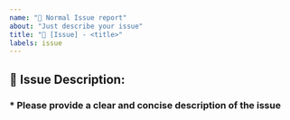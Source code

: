```yaml
---
name: "🦆 Normal Issue report"
about: "Just describe your issue"
title: "🦆 [Issue] - <title>"
labels: issue
---
```


## 🦆 Issue Description:
  
### * Please provide a clear and concise description of the issue